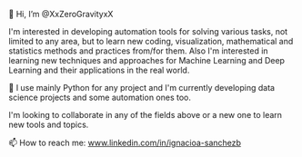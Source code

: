 👋 Hi, I’m @XxZeroGravityxX

I'm interested in developing automation tools for solving various tasks, not limited to any area, 
but to learn new coding, visualization, mathematical and statistics methods and practices from/for them.
Also I'm interested in learning new techniques and approaches for Machine Learning and Deep Learning and 
their applications in the real world.

👀 I use mainly Python for any project and I'm currently developing data science projects and some
automation ones too.

I'm looking to collaborate in any of the fields above or a new one to learn new tools and topics.

📫 How to reach me: www.linkedin.com/in/ignacioa-sanchezb
